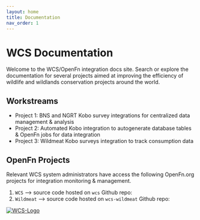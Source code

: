 ```yaml
---
layout: home
title: Documentation
nav_order: 1
---
```


# WCS Documentation

Welcome to the WCS/OpenFn integration docs site. Search or explore the
documentation for several projects aimed at improving the efficiency of wildlife
and wildlands conservation projects around the world.

## Workstreams
- Project 1: BNS and NGRT Kobo survey integrations for centralized data management & analysis
- Project 2: Automated Kobo integration to autogenerate database tables & OpenFn jobs for data integration
- Project 3: Wildmeat Kobo surveys integration to track consumption data

## OpenFn Projects
Relevant WCS system administrators have access the following OpenFn.org projects for integration monitoring & management.
1. `WCS` --> source code hosted on `wcs` Github repo: 
2. `Wildmeat` --> source code hosted on `wcs-wildmeat` Github repo: 

[![WCS-Logo](https://villageenterprise.org/about-us/mission-vision-values/wildlife-conservation-society/)](https://villageenterprise.org/about-us/mission-vision-values/wildlife-conservation-society/)


